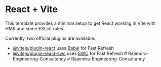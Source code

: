 # React + Vite

This template provides a minimal setup to get React working in Vite with HMR and some ESLint rules.

Currently, two official plugins are available:

- [@vitejs/plugin-react](https://github.com/vitejs/vite-plugin-react/blob/main/packages/plugin-react/README.md) uses [Babel](https://babeljs.io/) for Fast Refresh
- [@vitejs/plugin-react-swc](https://github.com/vitejs/vite-plugin-react-swc) uses [SWC](https://swc.rs/) for Fast Refresh
#   R a j e n d r a - E n g i n e e r i n g - C o n s u l t a n c y  
 #   R a j e n d r a - E n g i n e e r i n g - C o n s u l t a n c y  
 